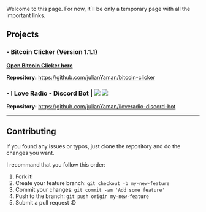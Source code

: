 Welcome to this page. For now, it´ll be only a temporary page with all the important links.

<h2>Projects</h2>

<h3> - Bitcoin Clicker (Version 1.1.1) </h3>
<p><b><a href="https://julianyaman.github.io/bitcoin-clicker/index.html">Open <b>Bitcoin Clicker</b> here</a></b></p>
<p><b>Repository:</b> <a href="https://github.com/julianYaman/bitcoin-clicker">https://github.com/julianYaman/bitcoin-clicker</a></p>

<h3> - I Love Radio - Discord Bot | <img src="https://img.shields.io/badge/master--version-1.3.0-brightgreen.svg" /> <a href="https://github.com/julianYaman/iloveradio-discord-bot/releases"><img src="https://img.shields.io/github/release/julianYaman/iloveradio-discord-bot.svg" /></a> </h3>
<p><b>Repository:</b> <a href="https://github.com/julianYaman/iloveradio-discord-bot">https://github.com/julianYaman/iloveradio-discord-bot</a></p>

<hr>

## Contributing

If you found any issues or typos, just clone the repository and do the changes you want.

I recommand that you follow this order:

1. Fork it!
2. Create your feature branch: `git checkout -b my-new-feature`
3. Commit your changes: `git commit -am 'Add some feature'`
4. Push to the branch: `git push origin my-new-feature`
5. Submit a pull request :D
